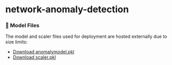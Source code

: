 # network-anomaly-detection

### 🔗 Model Files

The model and scaler files used for deployment are hosted externally due to size limits:

- [Download anomalymodel.pkl](https://drive.google.com/uc?id=1vQ5MbtdNElMQC8fxTdlFAnBBXdsW49NK)
- [Download scaler.pkl](https://drive.google.com/uc?id=179tYueY_YU1eFvuwb-qAQtNXVOYIfYdB)

